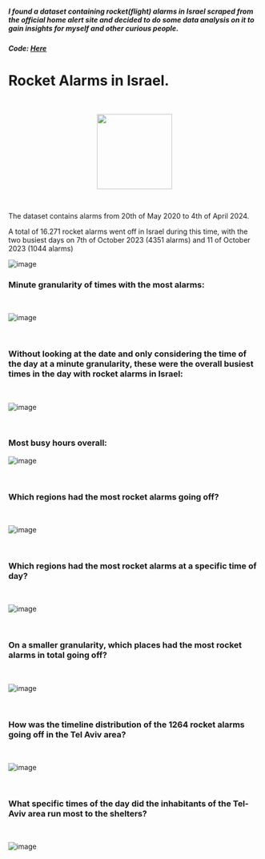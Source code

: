 ##### I found a dataset containing rocket(flight) alarms in Israel scraped from the official home alert site and decided to do some data analysis on it to gain insights for myself and other curious people. 
##### Code: [Here](https://github.com/ToriiX/miniprojects/blob/main/Rocketalarms.ipynb)



# Rocket Alarms in Israel.

<br>


<p style="text-align: center;">
  <img src="https://github.com/user-attachments/assets/41a398ed-f914-46ee-acd2-1c02ab16b9a0" width="150" />
</p>

<br>

The dataset contains alarms from 20th of May 2020 to 4th of April 2024.

A total of 16.271 rocket alarms went off in Israel during this time, with the two busiest days on 7th of October 2023 (4351 alarms) and 11 of October 2023 (1044 alarms)
<br>



![image](https://github.com/user-attachments/assets/2c7e8c92-c750-454e-a760-c310eaa8992d)
<br>


### Minute granularity of times with the most alarms:
<br>


![image](https://github.com/user-attachments/assets/8a6d3b3a-5e38-4d3f-8904-13aae2906888)

<br>


### Without looking at the date and only considering the time of the day at a minute granularity, these were the overall busiest times in the day  with rocket alarms in Israel:
<br>

![image](https://github.com/user-attachments/assets/8e489cf7-8f63-475c-9e0e-34e0bd675eb2)

<br>

### Most busy hours overall:
![image](https://github.com/user-attachments/assets/00d1a9f3-4852-4b59-aedc-9583e622b0cf)

<br>

### Which regions had the most rocket alarms going off?
<br>

![image](https://github.com/user-attachments/assets/28eebb05-fa1b-41cc-94f5-11cc4eaabb01)

<br>

### Which regions had the most rocket alarms at a specific time of day?
<br>

![image](https://github.com/user-attachments/assets/ce57a19d-26a8-4dc9-bcd7-8603fa1b9e06)

<br>

### On a smaller granularity, which places had the most rocket alarms in total going off?
<br>

![image](https://github.com/user-attachments/assets/3efa671a-1209-4c10-b932-4fa9b82aad7d)

<br>

### How was the timeline distribution of the 1264 rocket alarms going off in the Tel Aviv area?
<br>

![image](https://github.com/user-attachments/assets/d22d8daa-e580-49f0-bb82-6e1795102ee9)

<br>

### What specific times of the day did the inhabitants of the Tel-Aviv area run most to the shelters?
<br>

![image](https://github.com/user-attachments/assets/964fb106-7b50-4e7d-8c3c-c5d7b9cdd15e)







